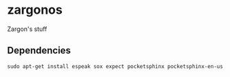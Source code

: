 # zargonos
Zargon's stuff

## Dependencies

`sudo apt-get install espeak sox expect pocketsphinx pocketsphinx-en-us`

